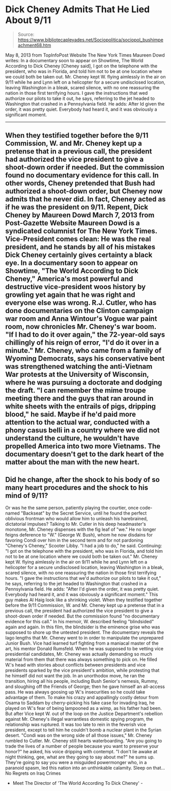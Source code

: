 # Dick Cheney Admits That He Lied About 9/11

> Source: https://www.bibliotecapleyades.net/Sociopolitica/sociopol_bushimpeachment68.htm

May 8, 2013
from
TopInfoPost Website
The New York Times Maureen Dowd
writes:
In a documentary soon to appear on Showtime,
The World According to Dick Cheney
[Cheney said],
I got on the telephone with the president, who was in
Florida, and told him not to be at one location where we could both
be taken out.
Mr. Cheney kept W. flying aimlessly in the
air on 9/11 while he and Lynn left on a helicopter for a secure
undisclosed location, leaving Washington in a bleak, scared silence,
with no one reassuring the nation in those first terrifying hours.
I gave the instructions that wed
authorize our pilots to take it out, he says, referring to the jet
headed to Washington that crashed in a Pennsylvania field.
He adds:
After Id given the order, it
was pretty quiet. Everybody had heard it, and it was obviously a
significant moment.
***
When they testified together before the 9/11 Commission, W. and Mr.
Cheney kept up a pretense that in a previous call, the president had
authorized the vice president to give a shoot-down order if needed.
But the commission found no documentary evidence for this call.
In other words, Cheney pretended that Bush had authorized a shoot-down
order, but Cheney now admits that he never did.
In fact, Cheney acted as if he was the president
on 9/11.
Repent, Dick Cheney
by Maureen Dowd
March 7, 2013
from
Post-Gazette Website
Maureen Dowd is a syndicated columnist
for The New York Times.
Vice-President comes clean:
He was the real president,
and he stands by all of his mistakes
Dick Cheney certainly gives certainty a
black eye.
In a documentary soon to appear on Showtime, "The World According to Dick
Cheney," America's most powerful and destructive vice-president woos history
by growling yet again that he was right and everyone else was wrong.
R.J. Cutler, who has done documentaries on the Clinton campaign war
room and Anna Wintour's Vogue war paint room, now chronicles Mr. Cheney's
war boom.
"If I had to do it over again," the
72-year-old says chillingly of his reign of error, "I'd do it over in a
minute."
Mr. Cheney, who came from a family of Wyoming
Democrats, says his conservative bent was strengthened watching the
anti-Vietnam War protests at the University of Wisconsin, where he was
pursuing a doctorate and dodging the draft.
"I can remember the mime troupe meeting
there and the guys that ran around in white sheets with the entrails of
pigs, dripping blood," he said.
Maybe if he'd paid more attention to the actual
war, conducted with a phony casus belli in a country where we did not
understand the culture, he wouldn't have propelled America into two more
Vietnams.
The documentary doesn't get to the dark heart of the matter about the man
with the new heart.
-
Did he change, after the shock to his
body of so many heart procedures and the shock to his mind of 9/11?
-
Or was he the same person, patiently
playing the courtier, once code-named "Backseat" by the Secret
Service, until he found the perfect oblivious frontman who would
allow him to unleash his harebrained, dictatorial impulses?
Talking to Mr. Cutler in his deep headmaster's
monotone, Mr. Cheney dispenses with the fig leaf of "we."
He no longer feigns deference to "W." (George
W. Bush), whom he now disdains for favoring Condi over him in
the second term and for not pardoning "Cheney's Cheney," Scooter Libby.
"I had a job to do," he said.
Continuing:
"I got on the telephone with the president,
who was in Florida, and told him not to be at one location where we
could both be taken out."
Mr. Cheney kept W. flying aimlessly in the air
on 9/11 while he and Lynn left on a helicopter for a secure undisclosed
location, leaving Washington in a bleak, scared silence, with no one
reassuring the nation in those first terrifying hours.
"I gave the instructions that we'd authorize
our pilots to take it out," he says, referring to the jet headed to
Washington that crashed in a Pennsylvania field. He adds: "After I'd
given the order, it was pretty quiet. Everybody had heard it, and it was
obviously a significant moment."
This guy makes Al Haig look like a shrinking
violet.
When they testified together before the 9/11 Commission, W. and Mr. Cheney
kept up a pretense that in a previous call, the president had authorized the
vice president to give a shoot-down order if needed. But the commission
found "no documentary evidence for this call."
In his memoir, W. described feeling "blindsided" again and again.
In this film, the blindsider is the eminence
grise who was supposed to shore up the untested president. The
documentary reveals the Iago lengths that Mr. Cheney went to in order to
manipulate the unprepared Junior Bush.
Vice had learned turf fighting from a maniacal
master of the art, his mentor Donald Rumsfeld.
When he was supposed to be vetting vice presidential candidates, Mr. Cheney
was actually demanding so much material from them that there was always
something to pick on. He filled W.'s head with stories about conflicts
between presidents and vice presidents sparked by the vice president's
ambition, while protesting that he himself did not want the job.
In an unorthodox move, he ran the transition, hiring all his people,
including Bush Senior's nemesis, Rummy, and sloughing off the Friends of
George; then he gave himself an all-access pass.
He was always goosing up W.'s insecurities so he could take advantage of
them.
To make his crazy and appallingly costly detour
from Osama to Saddam by cherry-picking his fake case
for invading Iraq, he played on W.'s fear
of being lampooned as a wimp, as his father had been.
But after Vice kept W. out of the loop on the Justice Department's rebellion
against Mr. Cheney's illegal warrantless domestic spying program, the
relationship was ruptured.
It was too late to rein in the feverish vice
president, except to tell him he couldn't bomb a nuclear plant in the Syrian
desert.
"Condi was on the wrong side of all those
issues," Mr. Cheney rumbled to Cutler.
Mr. Cheney still hearts waterboarding.
"Are you going to trade the lives of a
number of people because you want to preserve your honor?" he asked, his
voice dripping with contempt.
"I don't lie awake at night thinking, gee, what are they going to say
about me?" he sums up.
They're going to say you were a misguided
powermonger who, in a paranoid spasm, led this nation into an unthinkable
calamity.
Sleep on that...
No Regrets on Iraq Crimes
- Meet The Director of 'The World
According To Dick Cheney' -
